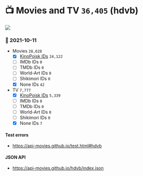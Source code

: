 # :tv: Movies and TV `36,405` (hdvb)

<a href="https://API-Movies.github.io"><img src="https://API-Movies.github.io/banner.png?cache"></a>

### :date: 2021-10-11
- Movies `28,628`
  - [x] <a href="https://API-Movies.github.io/hdvb/movie_kinopoisk_ids.json">KinoPoisk IDs</a> `24,122`
  - [ ] IMDb IDs `0`
  - [ ] TMDb IDs `0`
  - [ ] World-Art IDs `0`
  - [ ] Shikimori IDs `0`
  - [x] None IDs `42`
- TV `7,777`
  - [x] <a href="https://API-Movies.github.io/hdvb/tv_kinopoisk_ids.json">KinoPoisk IDs</a> `5,339`
  - [ ] IMDb IDs `0`
  - [ ] TMDb IDs `0`
  - [ ] World-Art IDs `0`
  - [ ] Shikimori IDs `0`
  - [x] None IDs `7`
#### Test errors
- <a href='https://api-movies.github.io/test.html#hdvb'>https://api-movies.github.io/test.html#hdvb</a>
#### JSON API
- <a href='https://api-movies.github.io/hdvb/index.json'>https://api-movies.github.io/hdvb/index.json</a>
